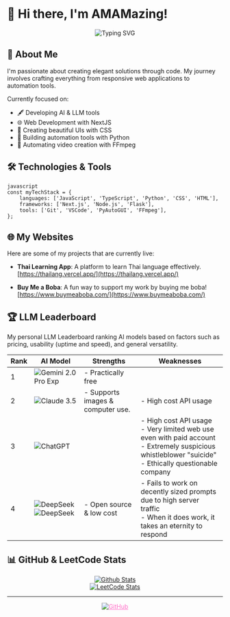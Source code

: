 # 👋 Hi there, I'm AMAMazing! 

<div align="center">
  <img src="https://readme-typing-svg.herokuapp.com?font=Fira+Code&pause=1000&color=ffffff&center=true&vCenter=true&random=false&width=435&lines=Full+Stack+Developer;CSS+Enthusiast;NextJS+Enthusiast;Python+Automation+Expert;FFmpeg+Wizard;AI/LLM+Expert" alt="Typing SVG" />
</div>

## 🚀 About Me
I'm passionate about creating elegant solutions through code. My journey involves crafting everything from responsive web applications to automation tools.

Currently focused on:
- 🖋️ Developing AI & LLM tools
- 🌐 Web Development with NextJS
- 🎨 Creating beautiful UIs with CSS
- 🤖 Building automation tools with Python
- 🎥 Automating video creation with FFmpeg

## 🛠️ Technologies & Tools
```
javascript
const myTechStack = {
    languages: ['JavaScript', 'TypeScript', 'Python', 'CSS', 'HTML'],
    frameworks: ['Next.js', 'Node.js', 'Flask'],
    tools: ['Git', 'VSCode', 'PyAutoGUI', 'FFmpeg'],
};
```

## 🌐 My Websites
Here are some of my projects that are currently live:

- **Thai Learning App**: A platform to learn Thai language effectively.  
  [https://thailang.vercel.app/](https://thailang.vercel.app/)

- **Buy Me a Boba**: A fun way to support my work by buying me boba!  
  [https://www.buymeaboba.com/](https://www.buymeaboba.com/)

## 🏆 LLM Leaderboard  

My personal LLM Leaderboard ranking AI models based on factors such as pricing, usability (uptime and speed), and general versatility.

| Rank | AI Model                                                                                                                                                                                                                                     | Strengths                                   | Weaknesses                                                                                                                                                         |
|------|----------------------------------------------------------------------------------------------------------------------------------------------------------------------------------------------------------------------------------------------|---------------------------------------------|--------------------------------------------------------------------------------------------------------------------------------------------------------------------|
| 1    | <img src="https://img.shields.io/badge/Gemini--2.0--Pro--Exp-4285F4?style=for-the-badge&logo=google&logoColor=white" alt="Gemini 2.0 Pro Exp" />                                                                                            | - Practically free                         |                                                                                                                                                                    |
| 2    | <img src="https://img.shields.io/badge/Claude--Sonnet3.5-cc7c5e?style=for-the-badge&logo=anthropic&logoColor=white" alt="Claude 3.5" />                                                                                                    | - Supports images & computer use.          | - High cost API usage                                                                                                                                             |
| 3    | <img src="https://img.shields.io/badge/ChatGPT-4b9f82?style=for-the-badge&logo=openai&logoColor=white" alt="ChatGPT" />                                                                                                                     |                                             | - High cost API usage <br>- Very limited web use even with paid account <br>- Extremely suspicious whistleblower "suicide" <br>- Ethically questionable company |
| 4    | <img src="https://img.shields.io/badge/DeepSeek--R1-5c72f5?style=for-the-badge&logo=&logoColor=white" alt="DeepSeek" /> <img src="https://img.shields.io/badge/DeepSeek--V3-5c72f5?style=for-the-badge&logo=&logoColor=white" alt="DeepSeek" /> | - Open source & low cost                   | - Fails to work on decently sized prompts due to high server traffic <br>- When it does work, it takes an eternity to respond                                       |

## 📊 GitHub & LeetCode Stats

<div align="center">
  <!-- Githubs Stats Card -->
  <a href="https://github.com/DenverCoder1/github-readme-streak-stats" target="_blank">
    <img src="https://github-readme-streak-stats-eight.vercel.app/?user=AMAMazing&theme=ocean-gradient&background=45%2C00B6EB%2CB100EB" alt="Github Stats" />
  </a>
</div>

<div align="center">
  <!-- LeetCode Stats Card -->
  <a href="https://leetcode.com/u/AMAMazing" target="_blank">
    <img src="https://leetcard.jacoblin.cool/AMAMazing?theme=dark&font=Fira%20Code&ext=heatmap&border=30363D&background=0D1117&radius=16" alt="LeetCode Stats" />
  </a>
</div>

---

<div align="center">
  <a href="https://github.com/AMAMazing" style="color: #FF6EC7">
    <img src="https://img.shields.io/badge/GitHub-AMAMazing-FF6EC7?style=for-the-badge&logo=github" alt="GitHub" />
  </a>
</div>

